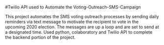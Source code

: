 #Twilio API used to Automate the Voting-Outreach-SMS-Campaign 

This project automates the SMS voting outreach processes by sending daily reminders via text message to motivate the recipient to vote in the upcoming 2020 election. The messages are up a loop and are set to send at a designated time. 
Used python, colaboratory and Twilio API to complete the backend portion of the project. 
